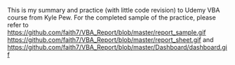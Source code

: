 This is my summary and practice (with little code revision) to Udemy VBA course from Kyle Pew.
For the completed sample of the practice, 
please refer to https://github.com/faith7/VBA_Report/blob/master/report_sample.gif  
https://github.com/faith7/VBA_Report/blob/master/report_sheet.gif
and https://github.com/faith7/VBA_Report/blob/master/Dashboard/dashboard.gif
